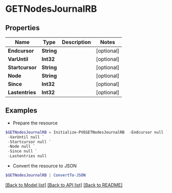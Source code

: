 # GETNodesJournalRB
## Properties

Name | Type | Description | Notes
------------ | ------------- | ------------- | -------------
**Endcursor** | **String** |  | [optional] 
**VarUntil** | **Int32** |  | [optional] 
**Startcursor** | **String** |  | [optional] 
**Node** | **String** |  | [optional] 
**Since** | **Int32** |  | [optional] 
**Lastentries** | **Int32** |  | [optional] 

## Examples

- Prepare the resource
```powershell
$GETNodesJournalRB = Initialize-PVEGETNodesJournalRB  -Endcursor null `
 -VarUntil null `
 -Startcursor null `
 -Node null `
 -Since null `
 -Lastentries null
```

- Convert the resource to JSON
```powershell
$GETNodesJournalRB | ConvertTo-JSON
```

[[Back to Model list]](../README.md#documentation-for-models) [[Back to API list]](../README.md#documentation-for-api-endpoints) [[Back to README]](../README.md)

